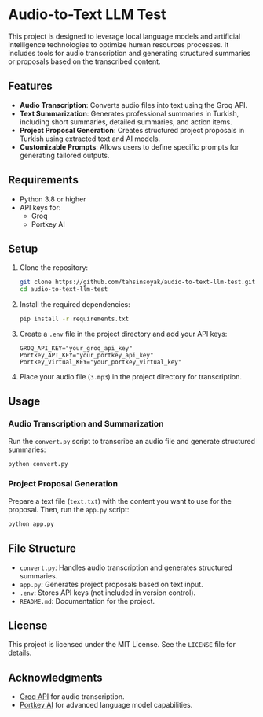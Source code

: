 # Audio-to-Text LLM Test

This project is designed to leverage local language models and artificial intelligence technologies to optimize human resources processes. It includes tools for audio transcription and generating structured summaries or proposals based on the transcribed content.

## Features

- **Audio Transcription**: Converts audio files into text using the Groq API.
- **Text Summarization**: Generates professional summaries in Turkish, including short summaries, detailed summaries, and action items.
- **Project Proposal Generation**: Creates structured project proposals in Turkish using extracted text and AI models.
- **Customizable Prompts**: Allows users to define specific prompts for generating tailored outputs.

## Requirements

- Python 3.8 or higher
- API keys for:
  - Groq
  - Portkey AI

## Setup

1. Clone the repository:
   ```bash
   git clone https://github.com/tahsinsoyak/audio-to-text-llm-test.git
   cd audio-to-text-llm-test
   ```

2. Install the required dependencies:
   ```bash
   pip install -r requirements.txt
   ```

3. Create a `.env` file in the project directory and add your API keys:
   ```
   GROQ_API_KEY="your_groq_api_key"
   Portkey_API_KEY="your_portkey_api_key"
   Portkey_Virtual_KEY="your_portkey_virtual_key"
   ```

4. Place your audio file (`3.mp3`) in the project directory for transcription.

## Usage

### Audio Transcription and Summarization
Run the `convert.py` script to transcribe an audio file and generate structured summaries:
```bash
python convert.py
```

### Project Proposal Generation
Prepare a text file (`text.txt`) with the content you want to use for the proposal. Then, run the `app.py` script:
```bash
python app.py
```

## File Structure

- `convert.py`: Handles audio transcription and generates structured summaries.
- `app.py`: Generates project proposals based on text input.
- `.env`: Stores API keys (not included in version control).
- `README.md`: Documentation for the project.

## License

This project is licensed under the MIT License. See the `LICENSE` file for details.

## Acknowledgments

- [Groq API](https://groq.com) for audio transcription.
- [Portkey AI](https://portkey.ai) for advanced language model capabilities.
